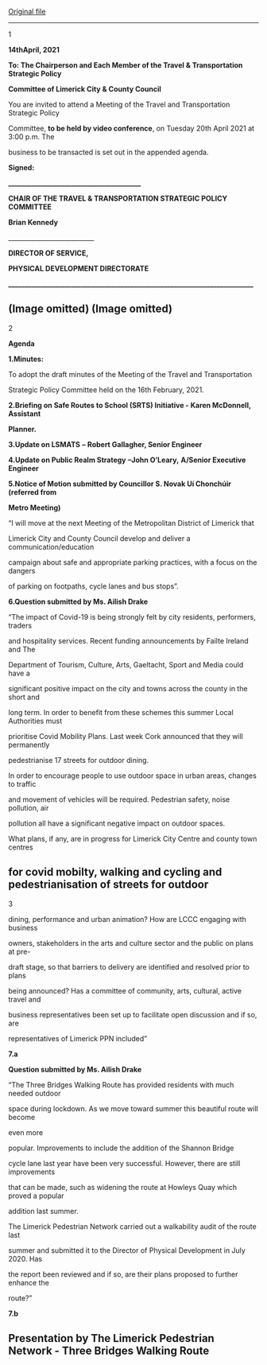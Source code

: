[Original file](https://www.limerick.ie/sites/default/files/media/documents/2021-04/20210401-agenda-travel-transportation-spc-meeting-20.04.21.pdf)

---
1

**14thApril, 2021**

**To: The Chairperson and Each Member of the Travel & Transportation Strategic Policy**

**Committee of Limerick City & County Council**

You are invited to attend a Meeting of the Travel and Transportation Strategic Policy

Committee, **to be held by video conference**, on Tuesday 20th April 2021 at 3:00 p.m. The

business to be transacted is set out in the appended agenda.

**Signed:**

**\_\_\_\_\_\_\_\_\_\_\_\_\_\_\_\_\_\_\_\_\_\_\_\_\_\_\_\_\_\_\_\_\_\_\_\_\_\_\_\_**

**CHAIR OF THE TRAVEL & TRANSPORTATION STRATEGIC POLICY COMMITTEE**

**Brian Kennedy**

\_\_\_\_\_\_\_\_\_\_\_\_\_\_\_\_\_\_\_\_\_\_\_\_\_\_\_

**DIRECTOR OF SERVICE,**

**PHYSICAL DEVELOPMENT DIRECTORATE**

**\_\_\_\_\_\_\_\_\_\_\_\_\_\_\_\_\_\_\_\_\_\_\_\_\_\_\_\_\_\_\_\_\_\_\_\_\_\_\_\_\_\_\_\_\_\_\_\_\_\_\_\_\_\_\_\_\_\_\_\_\_\_\_\_\_\_\_\_\_\_\_\_\_\_**

(Image omitted)
(Image omitted)
---
2

**Agenda**

**1.Minutes:**

To adopt the draft minutes of the Meeting of the Travel and Transportation

Strategic Policy Committee held on the 16th February, 2021.

**2.Briefing on Safe Routes to School (SRTS) Initiative - Karen McDonnell, Assistant**

**Planner.**

**3.Update on LSMATS** **–** **Robert Gallagher, Senior Engineer**

**4.Update on Public Realm Strategy** **–John O’Leary,** **A/Senior Executive Engineer**

**5.Notice of Motion submitted by Councillor S. Novak Uí Chonchúir (referred from**

**Metro Meeting)**

“I will move at the next Meeting of the Metropolitan District of Limerick that

Limerick City and County Council develop and deliver a communication/education

campaign about safe and appropriate parking practices, with a focus on the dangers

of parking on footpaths, cycle lanes and bus stops”.

**6.Question submitted by Ms. Ailish Drake**

“The impact of Covid-19 is being strongly felt by city residents, performers, traders

and hospitality services. Recent funding announcements by Failte Ireland and The

Department of Tourism, Culture, Arts, Gaeltacht, Sport and Media could have a

significant positive impact on the city and towns across the county in the short and

long term. In order to benefit from these schemes this summer Local Authorities must

prioritise Covid Mobility Plans. Last week Cork announced that they will permanently

pedestrianise 17 streets for outdoor dining.

In order to encourage people to use outdoor space in urban areas, changes to traffic

and movement of vehicles will be required. Pedestrian safety, noise pollution, air

pollution all have a significant negative impact on outdoor spaces.

What plans, if any, are in progress for Limerick City Centre and county town centres

for covid mobilty, walking and cycling and pedestrianisation of streets for outdoor
---
3

dining, performance and urban animation? How are LCCC engaging with business

owners, stakeholders in the arts and culture sector and the public on plans at pre-

draft stage, so that barriers to delivery are identified and resolved prior to plans

being announced? Has a committee of community, arts, cultural, active travel and

business representatives been set up to facilitate open discussion and if so, are

representatives of Limerick PPN included”

**7.a**

**Question submitted by Ms. Ailish Drake**

“The Three Bridges Walking Route has provided residents with much needed outdoor

space  during lockdown. As we move toward summer this beautiful route will become

even more

popular. Improvements to include the addition of the Shannon Bridge

cycle lane last year have been very successful. However, there are still improvements

that can be made, such as widening the route at Howleys Quay which proved a popular

addition last summer.

The Limerick Pedestrian Network carried out a walkability audit of the route last

summer and submitted it to the Director of Physical Development in July 2020. Has

the report been reviewed and if so, are their plans proposed to further enhance the

route?”

**7.b**

**Presentation by The Limerick Pedestrian Network - Three Bridges Walking Route**
---
